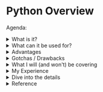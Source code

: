 # Python Overview 

Agenda:

<details>
  <summary>What is it?</summary>
  
- General purpose programming language
- Readable and beginner friendly
- Free to use
- Common in data science / ml
</details>

<details>
  <summary>What can it be used for?</summary>

- Manipulating data files (.csv, .xlsx, .json, .accdb, SQL DB)
- Solving mathematical equations / derivatives / integration
- Web scraping
- Trading stocks (dangerous)
- Automation
- Creating visualizations
</details>


<details>
  <summary>Advantages</summary>

- Concise syntax
- OS neutral
  - Mac / Windows / Linux
- Popular language = active support community 
</details>

<details>
  <summary>Gotchas / Drawbacks </summary>

- "Slow" / difficult to manage memory
  - **Not an issue for the practical things I'll be outlining**
- Dynamically typed
  - Less explicit
</details>


<details>
  <summary>What I will (and won't) be covering</summary>

- Yes
  - Give you tools to learn more and get help
  - Jupyter Notebook environment
  - Python basics
  - Rectangular data with `pandas`
- No
  - WhIcH oNe Is BeTtEr (R vs. SAS vs. Python)
  - Modeling
  - Version control (git)
</details>


<details>
  <summary>My Experience</summary>

  - 3 / 4 years
  - Learned by doing
    - pdf scraper for WGI results
    - Recommender system
    - Bitcoin logger
  - Online resources (see `Reference`)
  - Not an expert and not a software developer
    - Not a nitpicker (see online community)
</details>

<details>
  <summary>Dive into the details</summary>
  
- [![Binder](https://mybinder.org/badge_logo.svg)](https://mybinder.org/v2/gh/yoskovia/python_uat/HEAD)
</details>


<details>
  <summary>Reference</summary>
  
- [THE Python Tutorial](https://docs.python.org/3/tutorial/index.html)
- [Jupyter Notebook](https://jupyter-notebook.readthedocs.io/en/stable/notebook.html)
- [10 Minutes to Pandas](https://pandas.pydata.org/docs/user_guide/10min.html)
- [sklearn User Guide](https://scikit-learn.org/stable/user_guide.html)
</details>

